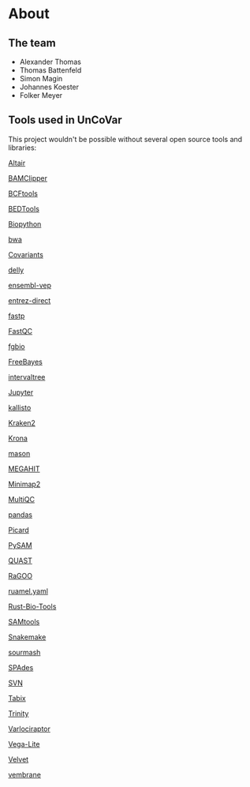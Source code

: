 # About

## The team

- Alexander Thomas
- Thomas Battenfeld
- Simon Magin
- Johannes Koester
- Folker Meyer

## Tools used in UnCoVar

This project wouldn't be possible without several open source tools and libraries:

[Altair](www.doi.org/10.21105/joss.01057>)

[BAMClipper](www.doi.org/10.1038/s41598-017-01703-6>)

[BCFtools](www.doi.org/10.1093/gigascience/giab008>)

[BEDTools](www.doi.org/10.1093/bioinformatics/btq033>)

[Biopython](www.doi.org/10.1093/bioinformatics/btp163>)

[bwa](www.doi.org/10.1093/bioinformatics/btp324>)

[Covariants](www.github.com/hodcroftlab/covariants>)

[delly](www.doi.org/10.1093/bioinformatics/bts378>)

[ensembl-vep](www.doi.org/10.1186/s13059-016-0974-4>)

[entrez-direct](www.ncbi.nlm.nih.gov/books/NBK179288>)

[fastp](www.doi.org/10.1093/bioinformatics/bty560>)

[FastQC](www.bioinformatics.babraham.ac.uk/projects/fastqc)

[fgbio](www.github.com/fulcrum-genomics/fgbio>)

[FreeBayes](www.arxiv.org/abs/1207.3907>)

[intervaltree](www.github.com/chaimleib/intervaltree>)

[Jupyter](www.jupyter.org>)

[kallisto](www.doi.org/10.1038/nbt.3519>)

[Kraken2](www.doi.org/10.1186/s13059-019-1891-0>)

[Krona](www.doi.org/10.1186/1471-2105-12-385>)

[mason](publications.imp.fu-berlin.de/962>)

[MEGAHIT](www.doi.org/10.1093/bioinformatics/btv033>)

[Minimap2](www.doi.org/10.1093/bioinformatics/bty191>)

[MultiQC](www.doi.org/10.1093/bioinformatics/btw354>)

[pandas](pandas.pydata.org>)

[Picard](broadinstitute.github.io/picard>)

[PySAM](www.doi.org/10.11578/dc.20190903.1>)

[QUAST](www.doi.org/10.1093/bioinformatics/btt086>)

[RaGOO](www.doi.org/10.1186/s13059-019-1829-6>)

[ruamel.yaml](www.sourceforge.net/projects/ruamel-yaml>)

[Rust-Bio-Tools](www.github.com/rust-bio/rust-bio-tools>)

[SAMtools](www.doi.org/10.1093/bioinformatics/btp352>)

[Snakemake](www.doi.org/10.12688/f1000research.29032.1>)

[sourmash](www.doi.org/10.21105/joss.00027>)

[SPAdes](www.doi.org/10.1089/cmb.2012.0021>)

[SVN](www.doi.org/10.1142/s0219720005001028>)

[Tabix](www.doi.org/10.1093/bioinformatics/btq671>)

[Trinity](www.doi.org/10.1038/nprot.2013.084>)

[Varlociraptor](www.doi.org/10.1186/s13059-020-01993-6>)

[Vega-Lite](www.doi.org/10.1109/TVCG.2016.2599030>)

[Velvet](www.doi.org/10.1101/gr.074492.107>)

[vembrane](www.github.com/vembrane/vembrane>)


